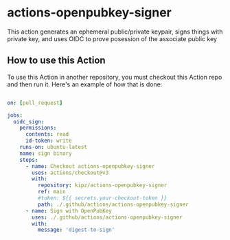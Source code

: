 # actions-openpubkey-signer

This action generates an ephemeral public/private keypair, signs things with private key, and uses OIDC to prove posession of the associate public key

## How to use this Action

To use this Action in another repository, you must checkout this Action repo and then run it.
Here's an example of how that is done:

```yaml

on: [pull_request]

jobs:
  oidc_sign:
    permissions:
      contents: read
      id-token: write
    runs-on: ubuntu-latest
    name: sign binary
    steps:
      - name: Checkout actions-openpubkey-signer
        uses: actions/checkout@v3
        with:
          repository: kipz/actions-openpubkey-signer
          ref: main
          #token: ${{ secrets.your-checkout-token }}
          path: ./.github/actions/actions-openpubkey-signer
      - name: Sign with OpenPubKey
        uses: ./.github/actions/actions-openpubkey-signer
        with:
          message: 'digest-to-sign'
```
